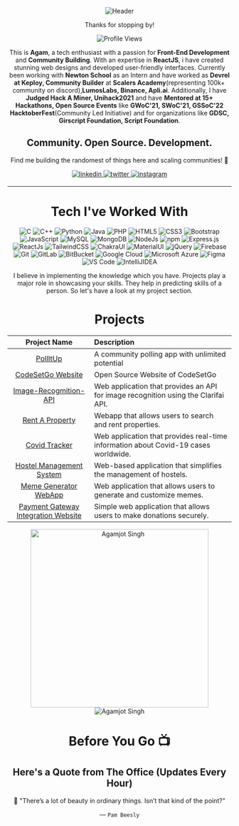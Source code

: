 <div align="center" width="50">
  
![Header](https://github.com/agamjotsingh18/agamjotsingh18/assets/70067726/c65ac268-bd6b-4f9d-97cf-632d24a62dfa)
  
<div align="center">
Thanks for stopping by!

![Profile Views](https://profile-counter.glitch.me/agamjotsingh18/count.svg)

This is <b>Agam</b>, a tech enthusiast with a passion for <b>Front-End Development</b> and <b>Community Building</b>. With an expertise in <b>ReactJS</b>, i have created stunning web designs and developed user-friendly interfaces. Currently been working with <b>Newton School</b> as an Intern and have worked as <b>Devrel at Keploy, Community Builder</b> at <b>Scalers Academy</b>(representing 100k+ community on discord),<b>LumosLabs, Binance, Apli.ai</b>. Additionally, I have <b>Judged Hack A Miner, Unihack2021</b> and have <b>Mentored at 15+ Hackathons, Open Source Events</b> like <b>GWoC'21, SWoC'21, GSSoC'22 HacktoberFest</b>(Community Led Initiative) and for organizations like <b>GDSC, Girscript Foundation, Script Foundation</b>.

## Community. Open Source. Development.

Find me building the randomest of things here and scaling communities! 💪
  

<p align="center">
<a href="https://www.linkedin.com/in/agamjot-singh/" target="_blank">
  <img src=https://img.shields.io/badge/linkedin-0077b5.svg?&style=for-the-badge&logo=linkedin&logoColor=white alt=linkedin style="margin-bottom: 5px;" />
</a>

<a href="https://www.twitter.com/_agamjotsingh" target="_blank">
  <img src=https://img.shields.io/badge/twitter-1DA1F2.svg?&style=for-the-badge&logo=twitter&logoColor=white alt=twitter style="margin-bottom: 5px;" />
</a>
  
<a href="https://www.instagram.com/_agamjotsingh" target="_blank">
  <img src=https://img.shields.io/badge/instagram-8a3ab9.svg?&style=for-the-badge&logo=instagram&logoColor=white alt=instagram style="margin-bottom: 5px;" />
</a>
</p>
  
<hr>
  
# Tech I've Worked With
  
<p align="center"> 
<img alt="C" src="https://img.shields.io/badge/c-%2300599C.svg?&style=for-the-badge&logo=c&logoColor=white" />
<img alt="C++" src="https://img.shields.io/badge/c++-%2300599C.svg?&style=for-the-badge&logo=c%2B%2B&ogoColor=white" />
 <img alt="Python" src="https://img.shields.io/badge/python-%2314354C.svg?style=for-the-badge&logo=python&logoColor=white"/>
 <img alt="Java" src="https://img.shields.io/badge/java-%23ED8B00.svg?&style=for-the-badge&&logo=openjdk&logoColor=white" />
  <img alt="PHP" src="https://img.shields.io/badge/php-%23777BB4.svg?style=for-the-badge&logo=php&logoColor=white" />
<img alt="HTML5" src="https://img.shields.io/badge/html5-%23E34F26.svg?&style=for-the-badge&logo=html5&logoColor=white" />
 <img alt="CSS3" src="https://img.shields.io/badge/css3-%231572B6.svg?&style=for-the-badge&logo=css3&logoColor=white" />
  <img alt="Bootstrap" src="https://img.shields.io/badge/bootstrap-%238511FA.svg?style=for-the-badge&logo=bootstrap&logoColor=white" />
 <img alt="JavaScript" src="https://img.shields.io/badge/javascript-%23323330.svg?&style=for-the-badge&logo=javascript&logoColor=%23F7DF1E" />
 <img alt="MySQL" src="https://img.shields.io/badge/MySQL-00000F?style=for-the-badge&logo=mysql&logoColor=white" />
 <img alt="MongoDB" src="https://img.shields.io/badge/MongoDB-white?style=for-the-badge&logo=mongodb&logoColor=4EA94B" />
 <img alt="NodeJs" src="https://img.shields.io/badge/Node.js-339933?style=for-the-badge&logo=nodedotjs&logoColor=white" />
    <img alt="npm" src="https://img.shields.io/badge/npm-CB3837?style=for-the-badge&logo=npm&logoColor=white" />
    <img alt="Express.js" src="https://img.shields.io/badge/Express.js-000000?style=for-the-badge&logo=express&logoColor=white" />
    <img alt="ReactJs" src="https://img.shields.io/badge/React-20232A?style=for-the-badge&logo=react&logoColor=61DAFB" />
    <img alt="TailwindCSS" src="https://img.shields.io/badge/tailwindcss-%2338B2AC.svg?style=for-the-badge&logo=tailwind-css&logoColor=white" />
  <img alt="ChakraUI" src="https://img.shields.io/badge/chakra-%234ED1C5.svg?style=for-the-badge&logo=chakraui&logoColor=white" />
  <img alt="MaterialUI" src="https://img.shields.io/badge/MUI-%230081CB.svg?style=for-the-badge&logo=mui&logoColor=white" />
  <img alt="jQuery" src="https://img.shields.io/badge/jQuery-0769AD?style=for-the-badge&logo=jquery&logoColor=white" />
    <img alt="Firebase" src="https://img.shields.io/badge/firebase-ffca28?style=for-the-badge&logo=firebase&logoColor=black" />
    <img alt="Git" src="https://img.shields.io/badge/Git-F05032?style=for-the-badge&logo=git&logoColor=white" />
  <img alt="GitLab" src="https://img.shields.io/badge/gitlab-%23181717.svg?style=for-the-badge&logo=gitlab&logoColor=white" />
  <img alt="BitBucket" src="https://img.shields.io/badge/bitbucket-%230047B3.svg?style=for-the-badge&logo=bitbucket&logoColor=white" />
    <img alt="Google Cloud" src="https://img.shields.io/badge/Google_Cloud-4285F4?style=for-the-badge&logo=google-cloud&logoColor=white" />
    <img alt="Microsoft Azure" src="https://img.shields.io/badge/microsoft%20azure-0089D6?style=for-the-badge&logo=microsoft-azure&logoColor=white" />
  <img alt="Figma" src="https://img.shields.io/badge/figma-%23F24E1E.svg?style=for-the-badge&logo=figma&logoColor=white" />
    <img alt="VS Code" src="https://img.shields.io/badge/Visual_Studio_Code-0078D4?style=for-the-badge&logo=visual%20studio%20code&logoColor=white" />
    <img alt="IntelliJIDEA" src="https://img.shields.io/badge/IntelliJIDEA-000000.svg?style=for-the-badge&logo=intellij-idea&logoColor=white" />
</p>


I believe in implementing the knowledge which you have. Projects play a major role in showcasing your skills. They help in predicting skills of a person. So let's have a look at my project section.
<h1 align="center">Projects</h1>




| Project Name      | Description | 
| :---:        |    :----   |  
| [PollItUp](https://github.com/agamjotsingh18/pollitup)   | A community polling app with unlimited potential    |
| [CodeSetGo Website](https://github.com/agamjotsingh18/codesetgo)     | Open Source Website of CodeSetGo |
| [Image-Recogmition-API](https://github.com/agamjotsingh18/Image-Recognition-API)     | Web application that provides an API for image recognition using the Clarifai API.|
| [Rent A Property](https://github.com/agamjotsingh18/rent-a-property)     | Webapp that allows users to search and rent properties. |
| [Covid Tracker](https://github.com/agamjotsingh18/covid-tracker)     | Web application that provides real-time information about Covid-19 cases worldwide. |
| [Hostel Management System](https://github.com/agamjotsingh18/hostel-management-system)     | Web-based application that simplifies the management of hostels. |
| [Meme Generator WebApp](https://github.com/agamjotsingh18/meme-generator-task)     | Web application that allows users to generate and customize memes. |
| [Payment Gateway Integration Website](https://github.com/agamjotsingh18/payment-task-website/)     | Simple web application that allows users to make donations securely. |

<p align="center">
    <td><img width="400px" src="https://github-readme-stats.vercel.app/api?username=agamjotsingh18&count_private=true&show_icons=true&theme=material-palenight&hide_border=true&bg_color=1F222E" alt="Agamjot Singh" /></td>
    <td><img src="https://github-readme-stats.vercel.app/api/top-langs?username=agamjotsingh18&show_icons=true&locale=en&layout=compact&theme=material-palenight&hide_border=true&bg_color=1F222E" alt="Agamjot Singh" /></td>
</p>


# Before You Go 📺
## Here's a Quote from The Office (Updates Every Hour)
💬 "There’s a lot of beauty in ordinary things. Isn’t that kind of the point?"

&mdash; `Pam Beesly`


  </div>
  </div>
